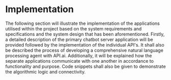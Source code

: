 # Implementation

The following section will illustrate the implementation of the applications utilised within the project based on the system requirements and specifications and the system design that has been aforementioned. Firstly, a detailed description of the primary chatbot server application will be provided followed by the implementation of the individual API's. It shall also be described the process of developing a comprehensive natural language processing agent with API.ai. Additionally, it will be explained how the separate applications communicate with one another in accordance to functionality and purpose. Code snippets shall also be given to demonstrate the algorithmic logic and connectivity.

